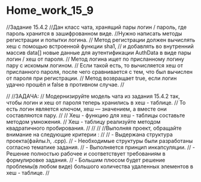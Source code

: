 # Home_work_15_9

//Задание 15.4.2
//Дан класс чата, хранящий пары логин / пароль, где пароль хранится в зашифрованном виде.
//Нужно написать методы регистрации и попытки логина.
// Метод регистрации должен вычислять хеш с помощью встроенной функции sha1, 
// и добавлять во внутренний массив data[] новые данные для аутентификации AuthData в виде пары логин / хеш от пароля.
// Метод логина ищет по присланному логину пару с искомым логином.
// Если такой есть, то вычисляется хеш от присланного пароля, после чего сравнивается с тем, что был вычислен от пароля при регистрации.
// Метод возвращает true, если логин удачно прошёл и false в противном случае.
//



//
//ЗАДАЧА: 
// Модернизируйте модель чата из задания 15.4.2 так, чтобы логин и хеш от пароля теперь хранились в хеш - таблице.
// То есть логин является ключом, хеш — значением, а вместе они составляются пару.
//
// Хеш - функцию для хеш - таблицы составьте методом умножения.
// Хеш - таблицу реализуйте методом квадратичного пробирования.
//
//
//
//Выполняя проект, обращайте внимание на следующие критерии :
//
// - Выдержана структура проекта(файлы.h, .cpp).
// - Необходимые структуры были разработаны согласно тематике задания.
// - Выполняется принцип инкапсуляции.
// - Решение полностью рабочее и соответствует требованиям в формулировке задания.
// - Большим плюсом будет решение проблемы(в любом виде) большого количества удаленных элементов в хеш - таблице.
//
